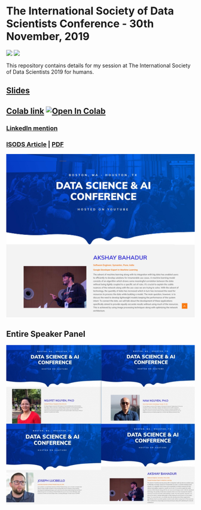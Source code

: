 # The International Society of Data Scientists Conference - 30th November, 2019
 [![](https://img.shields.io/github/license/sourcerer-io/hall-of-fame.svg?colorB=ff0000)](https://github.com/akshaybahadur21/Emojinator/blob/master/LICENSE.md)  [![](https://img.shields.io/badge/Akshay-Bahadur-brightgreen.svg?colorB=ff0000)](https://akshaybahadur.com)

This repository contains details for my session at The International Society of Data Scientists 2019 for humans.

## [Slides](https://docs.google.com/presentation/d/1u3VYT4Q6Vt7I7BRtXhJMxwAbYAvtnqjP/edit#slide=id.p1)

## [Colab link](https://colab.research.google.com/drive/1ZKeTuxYcN8JdM2tTtJE6wC9PF5sICjuW) [![Open In Colab](https://colab.research.google.com/assets/colab-badge.svg)](https://colab.research.google.com/drive/1ZKeTuxYcN8JdM2tTtJE6wC9PF5sICjuW)

### [LinkedIn mention](https://www.linkedin.com/feed/update/urn:li:activity:6606569671762157569/)
### [ISODS Article](https://www.isods.org/news-times/item/10-the-inaugural-international-data-science-ai-conference-dec-1-2019) |  [PDF](https://github.com/akshaybahadur21/ISODS-2019/blob/master/isods-2019.pdf)

<img src="https://github.com/akshaybahadur21/ISODS-2019/blob/master/info.jpg">

## Entire Speaker Panel

<img src="https://github.com/akshaybahadur21/ISODS-2019/blob/master/speakers.jpg">
